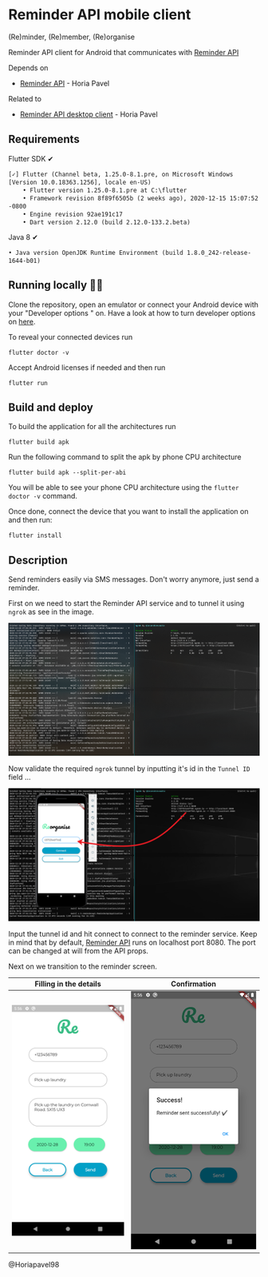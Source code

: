 # Reminder API mobile client

(Re)minder, (Re)member, (Re)organise

Reminder API client for Android that communicates with [Reminder API](https://github.com/Horiapavel98/reminder-api-pub)

Depends on

* [Reminder API](https://github.com/Horiapavel98/reminder-api-pub) - Horia Pavel

Related to

* [Reminder API desktop client](https://github.com/Horiapavel98/reminder-api-client-pub) - Horia Pavel


## Requirements

Flutter SDK ✔

    [✓] Flutter (Channel beta, 1.25.0-8.1.pre, on Microsoft Windows [Version 10.0.18363.1256], locale en-US)
        • Flutter version 1.25.0-8.1.pre at C:\flutter
        • Framework revision 8f89f6505b (2 weeks ago), 2020-12-15 15:07:52 -0800
        • Engine revision 92ae191c17
        • Dart version 2.12.0 (build 2.12.0-133.2.beta)

Java 8 ✔

    • Java version OpenJDK Runtime Environment (build 1.8.0_242-release-1644-b01)

## Running locally 🏃‍♀️

Clone the repository, open an emulator or connect your Android device with your "Developer options " on. Have a look at how to turn developer options on [here](https://www.greenbot.com/article/2457986/how-to-enable-developer-options-on-your-android-phone-or-tablet.html).


To reveal your connected devices run

    flutter doctor -v

Accept Android licenses if needed and then run

    flutter run


## Build and deploy

To build the application for all the architectures run

    flutter build apk

Run the following command to split the apk by phone CPU architecture

    flutter build apk --split-per-abi

You will be able to see your phone CPU architecture using the `flutter doctor -v` command.

Once done, connect the device that you want to install the application on and then run:

    flutter install


## Description

Send reminders easily via SMS messages. Don't worry anymore, just send a reminder.

First on we need to start the Reminder API service and to tunnel it using `ngrok` as see in the image.

![](img/start_service.png)

Now validate the required `ngrok` tunnel by inputting it's id in the `Tunnel ID` field ...

![](img/input_tunnel_id.png)

Input the tunnel id and hit connect to connect to the reminder service. Keep in mind that by default, [Reminder API](https://github.com/Horiapavel98/reminder-api-pub) runs on localhost port 8080. The port can be changed at will from the API props.

Next on we transition to the reminder screen.

Filling in the details             |  Confirmation
:-------------------------:|:-------------------------:
![](img/filled_in.png)  |  ![](img/reminder_success.png)

@Horiapavel98